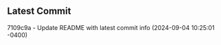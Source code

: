 
## Latest Commit
7109c9a - Update README with latest commit info (2024-09-04 10:25:01 -0400) <Yunxi-Zhou>
